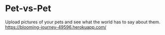 # Pet-vs-Pet

Upload pictures of your pets and see what the world has to say about them.
https://blooming-journey-49596.herokuapp.com/
